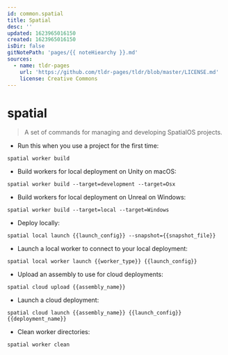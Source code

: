 ```yaml
---
id: common.spatial
title: Spatial
desc: ''
updated: 1623965016150
created: 1623965016150
isDir: false
gitNotePath: 'pages/{{ noteHiearchy }}.md'
sources:
  - name: tldr-pages
    url: 'https://github.com/tldr-pages/tldr/blob/master/LICENSE.md'
    license: Creative Commons
---
```

# spatial

> A set of commands for managing and developing SpatialOS projects.

- Run this when you use a project for the first time:

`spatial worker build`

- Build workers for local deployment on Unity on macOS:

`spatial worker build --target=development --target=Osx`

- Build workers for local deployment on Unreal on Windows:

`spatial worker build --target=local --target=Windows`

- Deploy locally:

`spatial local launch {{launch_config}} --snapshot={{snapshot_file}}`

- Launch a local worker to connect to your local deployment:

`spatial local worker launch {{worker_type}} {{launch_config}}`

- Upload an assembly to use for cloud deployments:

`spatial cloud upload {{assembly_name}}`

- Launch a cloud deployment:

`spatial cloud launch {{assembly_name}} {{launch_config}} {{deployment_name}}`

- Clean worker directories:

`spatial worker clean`

